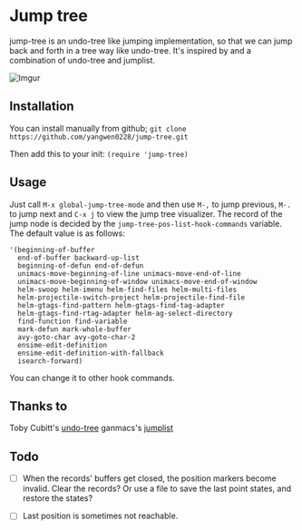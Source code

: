 # Jump tree #

jump-tree is an undo-tree like jumping implementation, so that we can jump back and forth in a tree way like undo-tree. It's inspired by and a combination of undo-tree and jumplist.

![Imgur](http://imgur.com/a/aNkbP)

## Installation
You can install  manually from github;
`git clone https://github.com/yangwen0228/jump-tree.git`

Then add this to your init:
`(require 'jump-tree)`

## Usage
Just call `M-x global-jump-tree-mode` and then use `M-,` to jump previous, `M-.` to jump next and `C-x j` to view the jump tree visualizer.
The record of the jump node is decided by the `jump-tree-pos-list-hook-commands` variable. The default value is as follows:
```
'(beginning-of-buffer
  end-of-buffer backward-up-list
  beginning-of-defun end-of-defun
  unimacs-move-beginning-of-line unimacs-move-end-of-line
  unimacs-move-beginning-of-window unimacs-move-end-of-window
  helm-swoop helm-imenu helm-find-files helm-multi-files
  helm-projectile-switch-project helm-projectile-find-file
  helm-gtags-find-pattern helm-gtags-find-tag-adapter
  helm-gtags-find-rtag-adapter helm-ag-select-directory
  find-function find-variable
  mark-defun mark-whole-buffer
  avy-goto-char avy-goto-char-2
  ensime-edit-definition
  ensime-edit-definition-with-fallback
  isearch-forward)
```

You can change it to other hook commands.

## Thanks to
Toby Cubitt's [undo-tree](http://www.dr-qubit.org/undo-tree/undo-tree.el)
ganmacs's [jumplist](https://github.com/ganmacs/jumplist)

## Todo
- [ ] When the records' buffers get closed, the position markers become invalid. Clear the records? Or use a file to save the last point states, and restore the states?
- [ ] Last position is sometimes not reachable.


